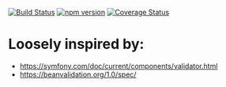 [![Build Status](https://travis-ci.org/stopsopa/validator.svg?branch=v0.0.28)](https://travis-ci.org/stopsopa/validator)
[![npm version](https://badge.fury.io/js/%40stopsopa%2Fvalidator.svg)](https://badge.fury.io/js/%40stopsopa%2Fvalidator)
[![Coverage Status](https://coveralls.io/repos/github/stopsopa/validator/badge.svg?branch=v0.0.28)](https://coveralls.io/github/stopsopa/validator?branch=v0.0.28)

# Loosely inspired by:
- https://symfony.com/doc/current/components/validator.html
- https://beanvalidation.org/1.0/spec/


